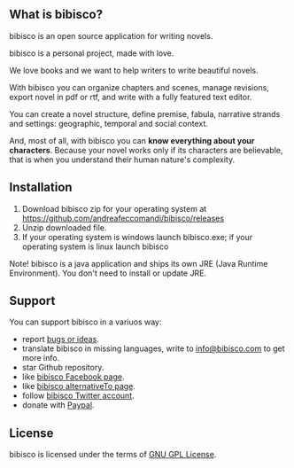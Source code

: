 ## What is bibisco?

bibisco is an open source application for writing novels.

bibisco is a personal project, made with love. 

We love books and we want to help writers to write beautiful novels.

With bibisco you can organize chapters and scenes, manage revisions, export novel in pdf or rtf, and write with a fully featured text editor.

You can create a novel structure, define premise, fabula, narrative strands and settings: geographic, temporal and social context.

And, most of all, with bibisco you can **know everything about your characters**. Because your novel works only if its characters are believable, that is when you understand their human nature's complexity.

## Installation

1. Download bibisco zip for your operating system at https://github.com/andreafeccomandi/bibisco/releases
2. Unzip downloaded file.
3. If your operating system is windows launch bibisco.exe; if your operating system is linux launch bibisco

Note!  bibisco is a java application and ships its own JRE (Java Runtime Environment). You don't need to install or update JRE.

## Support

You can support bibisco in a variuos way:

* report [bugs or ideas](https://github.com/andreafeccomandi/bibisco/issues).
* translate bibisco in missing languages, write to info@bibisco.com to get more info.
* star Github repository.
* like [bibisco Facebook page](https://www.facebook.com/bibisco.official.page).
* like [bibisco alternativeTo page](http://alternativeto.net/software/bibisco).
* follow [bibisco Twitter account](https://twitter.com/bibiscotweet).
* donate with [Paypal](http://www.bibisco.com/donatePayPal).


## License

bibisco is licensed under the terms of [GNU GPL License](http://www.gnu.org/licenses/gpl-2.0.html).
